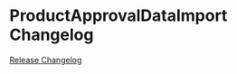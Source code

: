 # ProductApprovalDataImport Changelog

[Release Changelog](https://github.com/spryker/product-approval-data-import/releases)
